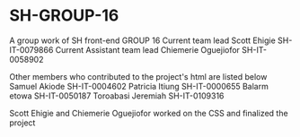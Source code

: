 # SH-GROUP-16
A group work of SH front-end GROUP 16
Current team lead Scott Ehigie SH-IT-0079866
Current Assistant team lead Chiemerie Oguejiofor SH-IT-0058902

Other members who contributed to the project's html are listed below 
Samuel Akiode SH-IT-0004602
Patricia Itiung SH-IT-0000655 
Balarm etowa SH-IT-0050187 
Toroabasi Jeremiah SH-IT-0109316

Scott Ehigie and Chiemerie Oguejiofor worked on the CSS and finalized the project


